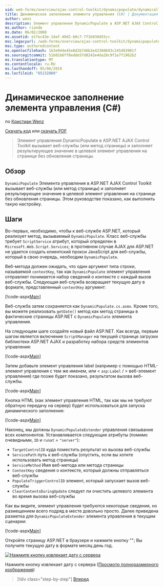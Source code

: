 ```yaml
---
uid: web-forms/overview/ajax-control-toolkit/dynamicpopulate/dynamically-populating-a-control-cs
title: Динамическое заполнение элемента управления (C#) | Документация Майкрософт
author: wenz
description: Элемент управления DynamicPopulate в ASP.NET AJAX Control Toolkit вызывает веб-службы (или метод страницы) и заполняет результирующее значение в целевой элемент управления на t...
ms.author: riande
ms.date: 06/02/2008
ms.assetid: e1fec43e-1daf-49d2-b0c7-7f1b930455cc
msc.legacyurl: /web-forms/overview/ajax-control-toolkit/dynamicpopulate/dynamically-populating-a-control-cs
msc.type: authoredcontent
ms.openlocfilehash: 1b3e944e45e8d2b746b2e42360693c245d93901f
ms.sourcegitcommit: 51b01b6ff8edde57d8243e4da28c9f1e7f1962b2
ms.translationtype: MT
ms.contentlocale: ru-RU
ms.lasthandoff: 05/06/2019
ms.locfileid: "65132860"
---
```

# <a name="dynamically-populating-a-control-c"></a>Динамическое заполнение элемента управления (C#)

по [Кристиан Wenz](https://github.com/wenz)

[Скачать код](http://download.microsoft.com/download/d/8/f/d8f2f6f9-1b7c-46ad-9252-e1fc81bdea3e/dynamicpopulate0.cs.zip) или [скачать PDF](http://download.microsoft.com/download/b/6/a/b6ae89ee-df69-4c87-9bfb-ad1eb2b23373/dynamicpopulate0CS.pdf)

> Элемент управления DynamicPopulate в ASP.NET AJAX Control Toolkit вызывает веб-службы (или метод страницы) и заполняет результирующее значение в целевой элемент управления на странице без обновления страницы.

## <a name="overview"></a>Обзор

`DynamicPopulate` Элемента управления в ASP.NET AJAX Control Toolkit вызывает веб-службы (или метод страницы) и заполняет результирующее значение в целевой элемент управления на странице без обновления страницы. Этом руководстве показано, как выполнить такую настройку.

## <a name="steps"></a>Шаги

Во-первых, необходимо, чтобы к веб-службе ASP.NET, который реализует метод, вызываемый `DynamicPopulate`. Класс веб-службы требует `ScriptService` атрибут, который определен в `Microsoft.Web.Script.Services`; в противном случае AJAX для ASP.NET не удается создать клиентский прокси JavaScript для веб-службы, который в свою очередь, необходим `DynamicPopulate`.

Веб-метода должен ожидать, что один аргумент типа строки, называемой `contextKey`, так как `DynamicPopulate` элемент управления отправляет понимается набор сведений о контексте с каждый вызов веб-службы. Следующая веб-служба возвращает текущую дату в формате, представленный `contextKey` аргумент:

[!code-aspx[Main](dynamically-populating-a-control-cs/samples/sample1.aspx)]

Веб-служба затем сохраняется как `DynamicPopulate.cs.asmx`. Кроме того, вы можете реализовать `getDate()` метод как метод страницы в фактические страницы ASP.NET с `DynamicPopulate` элемента управления.

На следующем шаге создайте новый файл ASP.NET. Как всегда, первым шагом является включение `ScriptManager` на текущей странице загрузки библиотеки ASP.NET AJAX и разработку набора средств элементов управления:

[!code-aspx[Main](dynamically-populating-a-control-cs/samples/sample2.aspx)]

Затем добавьте элемент управления label (например с помощью HTML-элемент управления с тем же именем, или &lt; `asp:Label`  / &gt; веб-элемент управления) где позже будет показано, результатом вызова веб-службы.

[!code-aspx[Main](dynamically-populating-a-control-cs/samples/sample3.aspx)]

Кнопка HTML (как элемент управления HTML, так как мы не требуют обратную передачу на сервер) будет использоваться для запуска динамического заполнения:

[!code-aspx[Main](dynamically-populating-a-control-cs/samples/sample4.aspx)]

Наконец, мы должны `DynamicPopulateExtender` управления связывание всех компонентов. Устанавливается следующие атрибуты (помимо очевидными, `ID` и `runat` = `"server"`):

- `TargetControlID` куда поместить результат из вызова веб-службы
- `ServicePath` путь к веб-службы (опустить, если вы хотите использовать метод страницы)
- `ServiceMethod` Имя веб-метода или метода страницы
- `ContextKey` сведения о контексте, который должны отправляться веб-службы
- `PopulateTriggerControlID` элемент, который запускает вызов веб-службы
- `ClearContentsDuringUpdate` следует ли очистить целевого элемента во время вызова веб-службы

Как вы видите, элемент управления требуются некоторые сведения, но размещением всего подряд в месте довольно просто. Далее приведена разметка для `DynamicPopulateExtender` элемента управления в текущем сценарии:

[!code-aspx[Main](dynamically-populating-a-control-cs/samples/sample5.aspx)]

Откройте страницу ASP.NET в браузере и нажмите кнопку ""; Вы получите текущую дату в формате месяц день год.

[![Нажмите кнопку извлекает дату с сервера](dynamically-populating-a-control-cs/_static/image2.png)](dynamically-populating-a-control-cs/_static/image1.png)

Нажмите кнопку извлекает дату с сервера ([Просмотр полноразмерного изображения](dynamically-populating-a-control-cs/_static/image3.png))

> [!div class="step-by-step"]
> [Вперед](dynamically-populating-a-control-using-javascript-code-cs.md)
